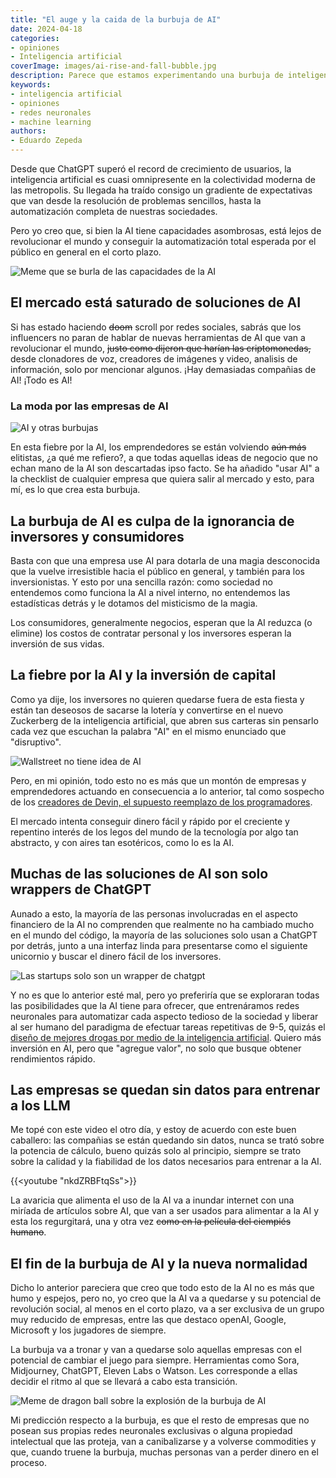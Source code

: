 ```yaml
---
title: "El auge y la caida de la burbuja de AI"
date: 2024-04-18
categories:
- opiniones
- Inteligencia artificial
coverImage: images/ai-rise-and-fall-bubble.jpg
description: Parece que estamos experimentando una burbuja de inteligencia artificial causada por la especulación financiera, chatGPT, programadores muy astutos e inversores muy avariciosos.
keywords:
- inteligencia artificial
- opiniones
- redes neuronales
- machine learning
authors:
- Eduardo Zepeda
---
```


Desde que ChatGPT superó el record de crecimiento de usuarios, la inteligencia artificial es cuasi omnipresente en la colectividad moderna de las metropolis. Su llegada ha traído consigo un gradiente de expectativas que van desde la resolución de problemas sencillos, hasta la automatización completa de nuestras sociedades. 

Pero yo creo que, si bien la AI tiene capacidades asombrosas, está lejos de revolucionar el mundo y conseguir la automatización total esperada por el público en general en el corto plazo.

![Meme que se burla de las capacidades de la AI](images/meme-ai-is-this.jpg)

## El mercado está saturado de soluciones de AI

Si has estado haciendo ~~doom~~ scroll por redes sociales, sabrás que los influencers no paran de hablar de nuevas herramientas de AI que van a revolucionar el mundo, ~~justo como dijeron que harían las criptomonedas,~~ desde clonadores de voz, creadores de imágenes y video, analisis de información, solo por mencionar algunos. ¡Hay demasiadas compañias de AI! ¡Todo es AI!

### La moda por las empresas de AI

![AI y otras burbujas](images/ai-and-other-bubbles.jpeg)

En esta fiebre por la AI, los emprendedores se están volviendo ~~aún más~~ elitistas, ¿a qué me refiero?, a que todas aquellas ideas de negocio que no echan mano de la AI son descartadas ipso facto. Se ha añadido "usar AI" a la checklist de cualquier empresa que quiera salir al mercado y esto, para mí, es lo que crea esta burbuja.

## La burbuja de AI es culpa de la ignorancia de inversores y consumidores

Basta con que una empresa use AI para dotarla de una magia desconocida que la vuelve irresistible hacia el público en general, y también para los inversionistas. Y esto por una sencilla razón: como sociedad no entendemos como funciona la AI a nivel interno, no entendemos las estadísticas detrás y le dotamos del misticismo de la magia.

Los consumidores, generalmente negocios, esperan que la AI reduzca (o elimine) los costos de contratar personal y los inversores esperan la inversión de sus vidas.

## La fiebre por la AI y la inversión de capital

Como ya dije, los inversores no quieren quedarse fuera de esta fiesta y están tan deseosos de sacarse la lotería y convertirse en el nuevo Zuckerberg de la inteligencia artificial, que abren sus carteras sin pensarlo cada vez que escuchan la palabra "AI" en el mismo enunciado que "disruptivo".

![Wallstreet no tiene idea de AI](images/wallstreet-is-dumb.jpg)

Pero, en mi opinión, todo esto no es más que un montón de empresas y emprendedores actuando en consecuencia a lo anterior, tal como sospecho de los [creadores de Devin, el supuesto reemplazo de los programadores](/es/devin-ai-el-supuesto-reemplazo-de-los-programadores/). 

El mercado intenta conseguir dinero fácil y rápido por el creciente y repentino interés de los legos del mundo de la tecnología por algo tan abstracto, y con aires tan esotéricos, como lo es la AI.

## Muchas de las soluciones de AI son solo wrappers de ChatGPT

Aunado a esto, la mayoría de las personas involucradas en el aspecto financiero de la AI no comprenden que realmente no ha cambiado mucho en el mundo del código, la mayoría de las soluciones solo usan a ChatGPT por detrás, junto a una interfaz linda para presentarse como el siguiente unicornio y buscar el dinero fácil de los inversores. 

![Las startups solo son un wrapper de chatgpt](images/ai-company-chatgpt.jpg)

Y no es que lo anterior esté mal, pero yo preferiría que se exploraran todas las posibilidades que la AI tiene para ofrecer, que entrenáramos redes neuronales para automatizar cada aspecto tedioso de la sociedad y liberar al ser humano del paradigma de efectuar tareas repetitivas de 9-5, quizás el [diseño de mejores drogas por medio de la inteligencia artificial](/es/inteligencia-artificial-y-diseno-de-farmacos-y-medicamentos-para-desarrolladores/). Quiero más inversión en AI, pero que "agregue valor", no solo que busque obtener rendimientos rápido.

## Las empresas se quedan sin datos para entrenar a los LLM

Me topé con este video el otro día, y estoy de acuerdo con este buen caballero: las compañias se están quedando sin datos, nunca se trató sobre la potencia de cálculo, bueno quizás solo al principio, siempre se trato sobre la calidad y la fiabilidad de los datos necesarios para entrenar a la AI.

{{<youtube "nkdZRBFtqSs">}}

La avaricia que alimenta el uso de la AI va a inundar internet con una miríada de artículos sobre AI, que van a ser usados para alimentar a la AI y esta los regurgitará, una y otra vez ~~como en la película del ciempiés humano~~.

## El fin de la burbuja de AI y la nueva normalidad

Dicho lo anterior pareciera que creo que todo esto de la AI no es más que humo y espejos, pero no, yo creo que la AI va a quedarse y su potencial de revolución social, al menos en el corto plazo, va a ser exclusiva de un grupo muy reducido de empresas, entre las que destaco openAI, Google, Microsoft y los jugadores de siempre. 

La burbuja va a tronar y van a quedarse solo aquellas empresas con el potencial de cambiar el juego para siempre. Herramientas como Sora, Midjourney, ChatGPT, Eleven Labs o Watson. Les corresponde a ellas decidir el ritmo al que se llevará a cabo esta transición.

![Meme de dragon ball sobre la explosión de la burbuja de AI](images/ai-bubble-explosion-meme.jpg)

Mi predicción respecto a la burbuja, es que el resto de empresas que no posean sus propias redes neuronales exclusivas o alguna propiedad intelectual que las proteja, van a canibalizarse y a volverse commodities y que, cuando truene la burbuja, muchas personas van a perder dinero en el proceso.

